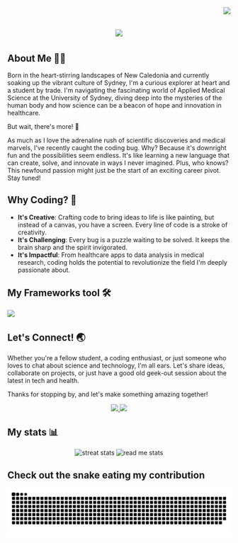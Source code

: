 <img align="right" src="https://visitor-badge.laobi.icu/badge?page_id=Skoldz.Skoldz" />

<h1 align="center">
  <a href="https://git.io/typing-svg">
    <img src="https://readme-typing-svg.herokuapp.com/?font=Righteous&size=35&center=true&vCenter=true&width=500&height=70&duration=4000&lines=Hey+There+I'm+@Skoldz!+👋;" />
  </a>
</h1>

## About Me 👨‍🎓

Born in the heart-stirring landscapes of New Caledonia and currently soaking up the vibrant culture of Sydney, I'm a curious explorer at heart and a student by trade. I'm navigating the fascinating world of Applied Medical Science at the University of Sydney, diving deep into the mysteries of the human body and how science can be a beacon of hope and innovation in healthcare.

But wait, there's more! 🚀

As much as I love the adrenaline rush of scientific discoveries and medical marvels, I've recently caught the coding bug. Why? Because it's downright fun and the possibilities seem endless. It's like learning a new language that can create, solve, and innovate in ways I never imagined. Plus, who knows? This newfound passion might just be the start of an exciting career pivot. Stay tuned!

## Why Coding? 🤔

- **It's Creative**: Crafting code to bring ideas to life is like painting, but instead of a canvas, you have a screen. Every line of code is a stroke of creativity.
- **It's Challenging**: Every bug is a puzzle waiting to be solved. It keeps the brain sharp and the spirit invigorated.
- **It's Impactful**: From healthcare apps to data analysis in medical research, coding holds the potential to revolutionize the field I'm deeply passionate about.

## My Frameworks tool  🛠️
<div align="center>
  <a href="https://skillicons.dev">
  <img src="https://skillicons.dev/icons?i=html,css,javascript,react,r,c,github,"/>
</div>

## Let's Connect! 🌏

Whether you're a fellow student, a coding enthusiast, or just someone who loves to chat about science and technology, I'm all ears. Let's share ideas, collaborate on projects, or just have a good old geek-out session about the latest in tech and health.

Thanks for stopping by, and let's make something amazing together!

<div align="center">
<a href="mailto:namchangyang@gmail.com">
  <img src="https://img.shields.io/badge/Gmail-333333?style=for-the-badge&logo=gmail&logoColor=red" target="_blank" />
</a>
<a href="www.linkedin.com/in/david-yang-bb4264181">
  <img src="https://img.shields.io/badge/LinkedIn-0077b5?style=for-the-badge&logo=linkedin&logoColor=white" target="_blank" />
</a>
</div>

## My stats 📊

<div align="center">
  <img width=390 src="https://streak-stats.demolab.com/?user=Skoldz&count_private=true&theme=react&border_radius=10" alt="streat stats"/>
  <img width=390 src="https://github-readme-stats.vercel.app/api?username=Skoldz&count_private=true&show_icons=true&theme=react&rank_icon=github&border_radius=10" alt="read me stats" />
   
</div>

## Check out the snake eating my contribution 

<img alt="snake eating my contribution" src="https://raw.githubusercontent.com/Skoldz/Skoldz/output/github-contribution-grid-snake.svg" />

